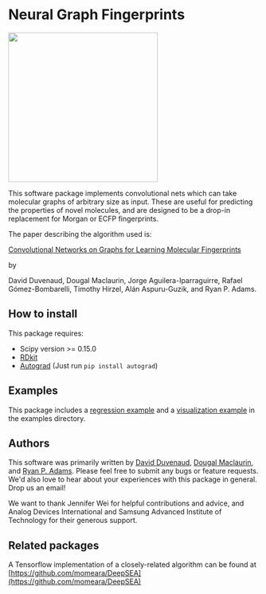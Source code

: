 Neural Graph Fingerprints
=============

<img src="https://github.com/HIPS/DeepMolecules/blob/master/paper/figures/3d-nets/net1.png" width="300">

This software package implements convolutional nets which can take molecular graphs of arbitrary size as input.
These are useful for predicting the properties of novel molecules, and are designed to be a drop-in replacement for Morgan or ECFP fingerprints.

The paper describing the algorithm used is:

[Convolutional Networks on Graphs for Learning Molecular Fingerprints](http://arxiv.org/pdf/1509.09292.pdf)

by

David Duvenaud, Dougal Maclaurin, Jorge Aguilera-Iparraguirre, Rafael Gómez-Bombarelli, Timothy Hirzel, Alán Aspuru-Guzik, and Ryan P. Adams.

## How to install

This package requires:
* Scipy version >= 0.15.0
* [RDkit](http://www.rdkit.org/docs/Install.html)
* [Autograd](http:github.com/HIPS/autograd) (Just run `pip install autograd`)

## Examples

This package includes a [regression example](examples/regression.py) and a [visualization example](examples/visualization.py) in the examples directory.

## Authors

This software was primarily written by [David Duvenaud](http://people.seas.harvard.edu/~dduvenaud/), [Dougal Maclaurin](mailto:maclaurin@physics.harvard.edu), and [Ryan P. Adams](http://www.seas.harvard.edu/directory/rpa).
Please feel free to submit any bugs or feature requests.
We'd also love to hear about your experiences with this package in general.
Drop us an email!

We want to thank Jennifer Wei for helpful contributions and advice, and Analog Devices International and Samsung Advanced Institute of Technology for their generous support.

## Related packages

A Tensorflow implementation of a closely-related algorithm can be found at [https://github.com/momeara/DeepSEA](https://github.com/momeara/DeepSEA)


